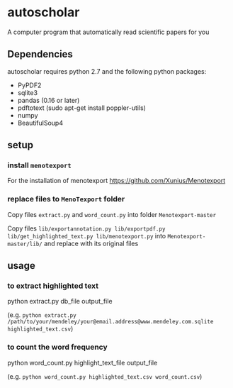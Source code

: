 
# autoscholar
A computer program that automatically read scientific papers for you

## Dependencies

autoscholar requires python 2.7 and the following python packages:

- PyPDF2
- sqlite3
- pandas (0.16 or later)
- pdftotext (sudo apt-get install poppler-utils)
- numpy
- BeautifulSoup4

## setup

### install `menotexport`

For the installation of menotexport https://github.com/Xunius/Menotexport

### replace files to `MenoTexport` folder

Copy files `extract.py` and `word_count.py`  into folder `Menotexport-master` 

Copy files `lib/exportannotation.py lib/exportpdf.py lib/get_highlighted_text.py lib/menotexport.py` into `Menotexport-master/lib/`
and replace with its original files

## usage

### to extract highlighted text

python extract.py db_file output_file 

(e.g. `python extract.py /path/to/your/mendeley/your@email.address@www.mendeley.com.sqlite highlighted_text.csv`)

### to count the word frequency

python word_count.py highlight_text_file output_file

(e.g. `python word_count.py highlighted_text.csv word_count.csv`)
